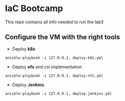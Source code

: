 # IaC Bootcamp

This repo contains all info needed to run the lab3

## Configure the VM with the right tools
* Deploy **k8s**
```
ansible-playbook -i 127.0.0.1, deploy-k8s.yml
```
* Deploy **nfs** and csi implementation
```
ansible-playbook -i 127.0.0.1, deploy-nfs.yml
```
* Deploy **Jenkins**.
```
ansible-playbook -i 127.0.0.1, deploy-jenkins.yml
```